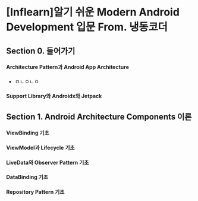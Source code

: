 # [Inflearn]알기 쉬운 Modern Android Development 입문 From. 냉동코더

## Section 0. 들어가기
#### Architecture Pattern과 Android App Architecture
* ㅁㄴㅇㄴㅇ
#### Support Library와 Androidx와 Jetpack

## Section 1. Android Architecture Components 이론
#### ViewBinding 기초

#### ViewModel과 Lifecycle 기초

#### LiveData와 Observer Pattern 기초

#### DataBinding 기초

#### Repository Pattern 기초
